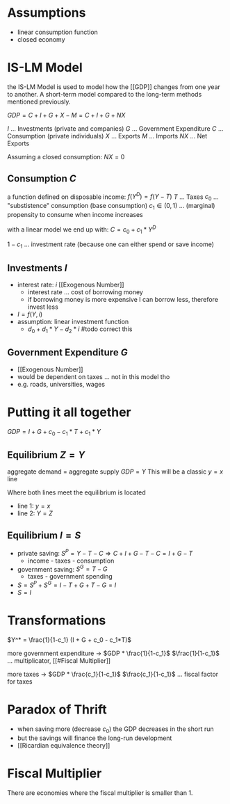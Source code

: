 # Assumptions
- linear consumption function
- closed economy

# IS-LM Model
the IS-LM Model is used to model how the [[GDP]] changes from one year to another. A short-term model compared to the long-term methods mentioned previously.

$GDP = C + I + G + X - M = C + I + G + NX$

$I$ ... Investments (private and companies)
$G$ ... Government Expenditure
$C$ ... Consumption (private individuals)
$X$ ... Exports
$M$ ... Imports
$NX$ ... Net Exports

Assuming a closed consumption: $NX = 0$

## Consumption $C$
a function defined on disposable income: $f(Y^D) = f(Y - T)$
$T$ ... Taxes
$c_0$ ... "substistence" consumption (base consumption)
$c_1 \in (0,1)$  ... (marginal) propensity to consume when income increases

with a linear model we end up with: $C = c_0 + c_1 * Y^D$

$1 - c_1$ ... investment rate (because one can either spend or save income)

## Investments $I$
- interest rate: $i$ [[Exogenous Number]]
	- interest rate ... cost of borrowing money
	- if borrowing money is more expensive I can borrow less, therefore invest less
- $I = f(Y, i)$
- assumption: linear investment function
	- $d_{0} + d_{1} * Y - d_{2}*i$  #todo correct this

## Government Expenditure $G$
- [[Exogenous Number]]
- would be dependent on taxes ... not in this model tho
- e.g. roads, universities, wages

# Putting it all together
$GDP = I + G +c_0 - c_1 * T + c_1 * Y$

## Equilibrium $Z = Y$
aggregate demand = aggregate supply
$GDP = Y$
This will be a classic $y=x$ line

Where both lines meet the equilibrium is located
- line 1: $y = x$
- line 2: $Y = Z$

## Equilibrium $I = S$
- private saving: $S^{P} = Y - T - C \Longrightarrow C + I + G - T - C = I + G - T$
	- income - taxes - consumption
- government saving: $S^{G} = T - G$
	- taxes - government spending
- $S = S^{P} + S^{G} = I - T + G + T - G = I$
- $S = I$

# Transformations
$Y^* = \frac{1}{1-c_1} (I + G + c_0 - c_1*T)$

more government expenditure -> $GDP * \frac{1}{1-c_1}$
$\frac{1}{1-c_1}$ ... multiplicator, [[#Fiscal Multiplier]]

more taxes -> $GDP * \frac{c_1}{1-c_1}$
$\frac{c_1}{1-c_1}$ ... fiscal factor for taxes

# Paradox of Thrift
- when saving more (decrease $c_0$) the GDP decreases in the short run
- but the savings will finance the long-run development
- [[Ricardian equivalence theory]]

# Fiscal Multiplier
There are economies where the fiscal multiplier is smaller than 1. 